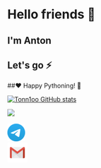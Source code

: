 # Hello friends 🖖
## I'm Anton
## Let's go ⚡
##❤️ Happy Pythoning! 🐍 



<!--
**tonn1oo/tonn1oo** is a ✨ _special_ ✨ repository because its `README.md` (this file) appears on your GitHub profile.

Here are some ideas to get you started:

- 🔭 I’m currently working on ...
- 🌱 I’m currently learning ...
- 👯 I’m looking to collaborate on ...
- 🤔 I’m looking for help with ...
- 💬 Ask me about ...
- 📫 How to reach me: ...
- 😄 Pronouns: ...
- ⚡ Fun fact: ...
-->

[![Tonn1oo GitHub stats](https://github-readme-stats.vercel.app/api?username=Tonn1oo&show_icons=true&theme=solarized-dark)](https://github.com/Tonn1oo/github-readme-stats)

![](https://github-profile-summary-cards.vercel.app/api/cards/repos-per-language?username=Tonn1oo&theme=solarized_dark)

[![Telegram](images/Telegram1.png)](https://t.me/tonnioo)\
[![Email](images/Gmail_Icon.png)](mailto:ant.vlasov.87@gmail.com)

